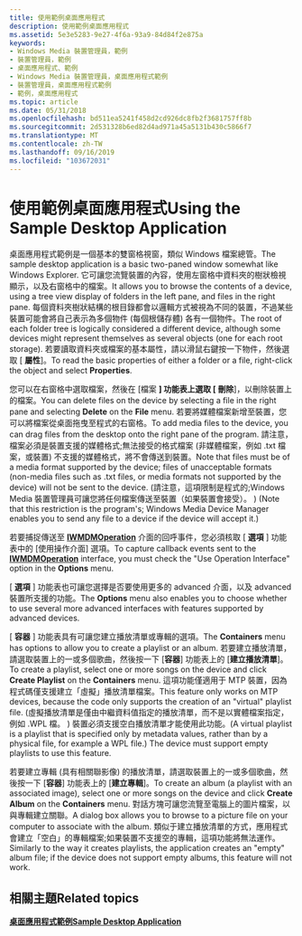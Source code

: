 ```yaml
---
title: 使用範例桌面應用程式
description: 使用範例桌面應用程式
ms.assetid: 5e3e5283-9e27-4f6a-93a9-84d84f2e875a
keywords:
- Windows Media 裝置管理員，範例
- 裝置管理員，範例
- 桌面應用程式、範例
- Windows Media 裝置管理員，桌面應用程式範例
- 裝置管理員，桌面應用程式範例
- 範例，桌面應用程式
ms.topic: article
ms.date: 05/31/2018
ms.openlocfilehash: bd511ea5241f458d2cd926dc8fb2f3681757ff8b
ms.sourcegitcommit: 2d531328b6ed82d4ad971a45a5131b430c5866f7
ms.translationtype: MT
ms.contentlocale: zh-TW
ms.lasthandoff: 09/16/2019
ms.locfileid: "103672031"
---
```

# <a name="using-the-sample-desktop-application"></a><span data-ttu-id="07357-109">使用範例桌面應用程式</span><span class="sxs-lookup"><span data-stu-id="07357-109">Using the Sample Desktop Application</span></span>

<span data-ttu-id="07357-110">桌面應用程式範例是一個基本的雙窗格視窗，類似 Windows 檔案總管。</span><span class="sxs-lookup"><span data-stu-id="07357-110">The sample desktop application is a basic two-paned window somewhat like Windows Explorer.</span></span> <span data-ttu-id="07357-111">它可讓您流覽裝置的內容，使用左窗格中資料夾的樹狀檢視顯示，以及右窗格中的檔案。</span><span class="sxs-lookup"><span data-stu-id="07357-111">It allows you to browse the contents of a device, using a tree view display of folders in the left pane, and files in the right pane.</span></span> <span data-ttu-id="07357-112">每個資料夾樹狀結構的根目錄都會以邏輯方式被視為不同的裝置，不過某些裝置可能會將自己表示為多個物件 (每個根儲存體) 各有一個物件。</span><span class="sxs-lookup"><span data-stu-id="07357-112">The root of each folder tree is logically considered a different device, although some devices might represent themselves as several objects (one for each root storage).</span></span> <span data-ttu-id="07357-113">若要讀取資料夾或檔案的基本屬性，請以滑鼠右鍵按一下物件，然後選取 [ **屬性**]。</span><span class="sxs-lookup"><span data-stu-id="07357-113">To read the basic properties of either a folder or a file, right-click the object and select **Properties**.</span></span>

<span data-ttu-id="07357-114">您可以在右窗格中選取檔案，然後在 [檔案 **] 功能表上選取 [** **刪除**]，以刪除裝置上的檔案。</span><span class="sxs-lookup"><span data-stu-id="07357-114">You can delete files on the device by selecting a file in the right pane and selecting **Delete** on the **File** menu.</span></span> <span data-ttu-id="07357-115">若要將媒體檔案新增至裝置，您可以將檔案從桌面拖曳至程式的右窗格。</span><span class="sxs-lookup"><span data-stu-id="07357-115">To add media files to the device, you can drag files from the desktop onto the right pane of the program.</span></span> <span data-ttu-id="07357-116">請注意，檔案必須是裝置支援的媒體格式;無法接受的格式檔案 (非媒體檔案，例如 .txt 檔案，或裝置) 不支援的媒體格式，將不會傳送到裝置。</span><span class="sxs-lookup"><span data-stu-id="07357-116">Note that files must be of a media format supported by the device; files of unacceptable formats (non-media files such as .txt files, or media formats not supported by the device) will not be sent to the device.</span></span> <span data-ttu-id="07357-117"> (請注意，這項限制是程式的;Windows Media 裝置管理員可讓您將任何檔案傳送至裝置（如果裝置會接受）。 ) </span><span class="sxs-lookup"><span data-stu-id="07357-117">(Note that this restriction is the program's; Windows Media Device Manager enables you to send any file to a device if the device will accept it.)</span></span>

<span data-ttu-id="07357-118">若要捕捉傳送至 [**IWMDMOperation**](/windows/desktop/api/mswmdm/nn-mswmdm-iwmdmoperation) 介面的回呼事件，您必須核取 [ **選項** ] 功能表中的 [使用操作介面] 選項。</span><span class="sxs-lookup"><span data-stu-id="07357-118">To capture callback events sent to the [**IWMDMOperation**](/windows/desktop/api/mswmdm/nn-mswmdm-iwmdmoperation) interface, you must check the "Use Operation Interface" option in the **Options** menu.</span></span>

<span data-ttu-id="07357-119">[ **選項** ] 功能表也可讓您選擇是否要使用更多的 advanced 介面，以及 advanced 裝置所支援的功能。</span><span class="sxs-lookup"><span data-stu-id="07357-119">The **Options** menu also enables you to choose whether to use several more advanced interfaces with features supported by advanced devices.</span></span>

<span data-ttu-id="07357-120">[ **容器** ] 功能表具有可讓您建立播放清單或專輯的選項。</span><span class="sxs-lookup"><span data-stu-id="07357-120">The **Containers** menu has options to allow you to create a playlist or an album.</span></span> <span data-ttu-id="07357-121">若要建立播放清單，請選取裝置上的一或多個歌曲，然後按一下 [**容器**] 功能表上的 [**建立播放清單**]。</span><span class="sxs-lookup"><span data-stu-id="07357-121">To create a playlist, select one or more songs on the device and click **Create Playlist** on the **Containers** menu.</span></span> <span data-ttu-id="07357-122">這項功能僅適用于 MTP 裝置，因為程式碼僅支援建立「虛擬」播放清單檔案。</span><span class="sxs-lookup"><span data-stu-id="07357-122">This feature only works on MTP devices, because the code only supports the creation of an "virtual" playlist file.</span></span> <span data-ttu-id="07357-123"> (虛擬播放清單是僅由中繼資料值指定的播放清單，而不是以實體檔案指定，例如 .WPL 檔。 ) 裝置必須支援空白播放清單才能使用此功能。</span><span class="sxs-lookup"><span data-stu-id="07357-123">(A virtual playlist is a playlist that is specified only by metadata values, rather than by a physical file, for example a WPL file.) The device must support empty playlists to use this feature.</span></span>

<span data-ttu-id="07357-124">若要建立專輯 (具有相關聯影像) 的播放清單，請選取裝置上的一或多個歌曲，然後按一下 [**容器**] 功能表上的 [**建立專輯**]。</span><span class="sxs-lookup"><span data-stu-id="07357-124">To create an album (a playlist with an associated image), select one or more songs on the device and click **Create Album** on the **Containers** menu.</span></span> <span data-ttu-id="07357-125">對話方塊可讓您流覽至電腦上的圖片檔案，以與專輯建立關聯。</span><span class="sxs-lookup"><span data-stu-id="07357-125">A dialog box allows you to browse to a picture file on your computer to associate with the album.</span></span> <span data-ttu-id="07357-126">類似于建立播放清單的方式，應用程式會建立「空白」的專輯檔案;如果裝置不支援空的專輯，這項功能將無法運作。</span><span class="sxs-lookup"><span data-stu-id="07357-126">Similarly to the way it creates playlists, the application creates an "empty" album file; if the device does not support empty albums, this feature will not work.</span></span>

## <a name="related-topics"></a><span data-ttu-id="07357-127">相關主題</span><span class="sxs-lookup"><span data-stu-id="07357-127">Related topics</span></span>

<dl> <dt>

[<span data-ttu-id="07357-128">**桌面應用程式範例**</span><span class="sxs-lookup"><span data-stu-id="07357-128">**Sample Desktop Application**</span></span>](sample-desktop-application.md)
</dt> </dl>

 

 




